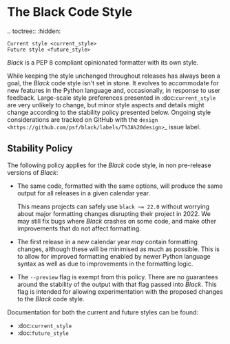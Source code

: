 The Black Code Style
====================

.. toctree::
    :hidden:

    Current style <current_style>
    Future style <future_style>

*Black* is a PEP 8 compliant opinionated formatter with its own style.

While keeping the style unchanged throughout releases has always been a goal,
the *Black* code style isn't set in stone. It evolves to accommodate for new features
in the Python language and, occasionally, in response to user feedback.
Large-scale style preferences presented in :doc:`current_style` are very unlikely to
change, but minor style aspects and details might change according to the stability
policy presented below. Ongoing style considerations are tracked on GitHub with the
`design <https://github.com/psf/black/labels/T%3A%20design>`_ issue label.

Stability Policy
----------------

The following policy applies for the *Black* code style, in non pre-release
versions of *Black*:

- The same code, formatted with the same options, will produce the same
  output for all releases in a given calendar year.

  This means projects can safely use `black ~= 22.0` without worrying about
  major formatting changes disrupting their project in 2022. We may still
  fix bugs where *Black* crashes on some code, and make other improvements
  that do not affect formatting.

- The first release in a new calendar year *may* contain formatting changes,
  although these will be minimised as much as possible. This is to allow for
  improved formatting enabled by newer Python language syntax as well as due
  to improvements in the formatting logic.

- The ``--preview`` flag is exempt from this policy. There are no guarantees
  around the stability of the output with that flag passed into *Black*. This
  flag is intended for allowing experimentation with the proposed changes to
  the *Black* code style.

Documentation for both the current and future styles can be found:

- :doc:`current_style`
- :doc:`future_style`

